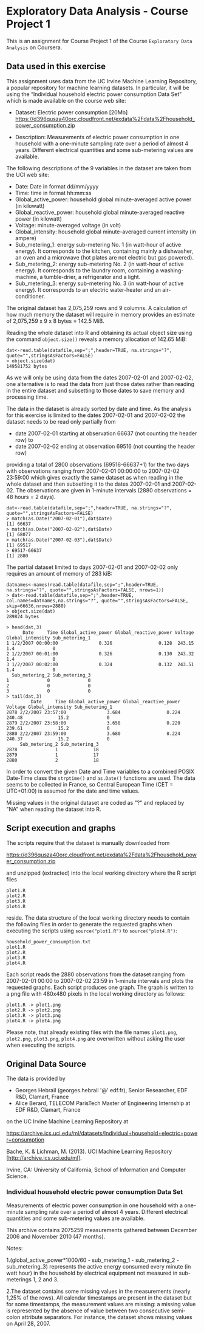 # Exploratory Data Analysis - Course Project 1

This is an assignment for Course Project 1 of the Course `Exploratory Data Analysis` on Coursera.

## Data used in this exercise

This assignment uses data from the UC Irvine Machine Learning Repository, a popular repository for machine learning datasets. In particular, it will be using the “Individual household electric power consumption Data Set” which is made available on the course web site:

* Dataset: Electric power consumption [20Mb]
  https://d396qusza40orc.cloudfront.net/exdata%2Fdata%2Fhousehold_power_consumption.zip

* Description: Measurements of electric power consumption in one household with a one-minute sampling rate over a period of almost 4 years. Different electrical quantities and some sub-metering values are available.

The following descriptions of the 9 variables in the dataset are taken from the UCI web site:

* Date: Date in format dd/mm/yyyy
* Time: time in format hh:mm:ss
* Global_active_power: household global minute-averaged active power (in kilowatt)
* Global_reactive_power: household global minute-averaged reactive power (in kilowatt)
* Voltage: minute-averaged voltage (in volt)
* Global_intensity: household global minute-averaged current intensity (in ampere)
* Sub_metering_1: energy sub-metering No. 1 (in watt-hour of active energy). It corresponds to the kitchen, containing mainly a dishwasher, an oven and a microwave (hot plates are not electric but gas powered).
* Sub_metering_2: energy sub-metering No. 2 (in watt-hour of active energy). It corresponds to the laundry room, containing a washing-machine, a tumble-drier, a refrigerator and a light.
* Sub_metering_3: energy sub-metering No. 3 (in watt-hour of active energy). It corresponds to an electric water-heater and an air-conditioner.

The original dataset has 2,075,259 rows and 9 columns. A calculation of how much memory the dataset will require in memory provides an estimate of 2,075,259 x 9 x 8 bytes = 142.5 MiB.

Reading the whole dataset into R and obtaining its actual object size using the command `object.size()` reveals a memory allocation of 142.65 MiB:


    dat<-read.table(datafile,sep=";",header=TRUE, na.strings="?", quote="",stringsAsFactors=FALSE)
    > object.size(dat)
    149581752 bytes

As we will only be using data from the dates 2007-02-01 and 2007-02-02, one alternative is to read the data from just those dates rather than reading in the entire dataset and subsetting to those dates to save memory and processing time.

The data in the dataset is already sorted by date and time. As the analysis for this exercise is limited to the dates 2007-02-01 and 2007-02-02 the dataset needs to be read only partially from

* date 2007-02-01 starting at observation 66637 (not counting the header row) to 
* date 2007-02-02 ending at observation 69516 (not counting the header row)

providing a total of 2800 observations (69516-66637+1) for the two days with observations ranging from
2007-02-01 00:00:00 to 2007-02-02 23:59:00 which gives exactly the same dataset as when
reading in the whole dataset and then subsetting it to the dates 2007-02-01 and 2007-02-02. The
observations are given in 1-minute intervals (2880 observations = 48 hours = 2 days).

    dat<-read.table(datafile,sep=";",header=TRUE, na.strings="?", quote="",stringsAsFactors=FALSE)
    > match(as.Date("2007-02-01"),dat$Date)
    [1] 66637
    > match(as.Date("2007-02-02"),dat$Date)
    [1] 68077
    > match(as.Date("2007-02-03"),dat$Date)
    [1] 69517
    > 69517-66637
    [1] 2880

The partial dataset limited to days 2007-02-01 and 2007-02-02 only requires an amount of memory of 283 kiB:

    datnames<-names(read.table(datafile,sep=";",header=TRUE, na.strings="?", quote="",stringsAsFactors=FALSE, nrows=1))
    > dat<-read.table(datafile,sep=";",header=TRUE, col.names=datnames,na.strings="?", quote="",stringsAsFactors=FALSE, skip=66636,nrows=2880)
    > object.size(dat)
    289824 bytes
    
    > head(dat,3)
          Date     Time Global_active_power Global_reactive_power Voltage Global_intensity Sub_metering_1
    1 1/2/2007 00:00:00               0.326                 0.128  243.15              1.4              0
    2 1/2/2007 00:01:00               0.326                 0.130  243.32              1.4              0
    3 1/2/2007 00:02:00               0.324                 0.132  243.51              1.4              0
      Sub_metering_2 Sub_metering_3
    1              0              0
    2              0              0
    3              0              0
    > tail(dat,3)
             Date     Time Global_active_power Global_reactive_power Voltage Global_intensity Sub_metering_1
    2878 2/2/2007 23:57:00               3.684                 0.224  240.48             15.2              0
    2879 2/2/2007 23:58:00               3.658                 0.220  239.61             15.2              0
    2880 2/2/2007 23:59:00               3.680                 0.224  240.37             15.2              0
         Sub_metering_2 Sub_metering_3
    2878              1             18
    2879              1             17
    2880              2             18


In order to convert the given Date and Time variables to a combined POSIX Date-Time class the `strptime()` and `as.Date()` functions are used. The data seems to be collected in France, so Central European Time (CET = UTC+01:00) is assumed for the date and time values.

Missing values in the original dataset are coded as "?" and replaced by "NA" when reading the dataset into R.

## Script execution and graphs

The scripts require that the dataset is manually downloaded from

https://d396qusza40orc.cloudfront.net/exdata%2Fdata%2Fhousehold_power_consumption.zip

and unzipped (extracted) into the local working directory where the R script files

    plot1.R
    plot2.R
    plot3.R
    plot4.R

reside. The data structure of the local working directory needs to contain the following files in order to generate the requested graphs when executing the scripts using `source("plot1.R")` to `source("plot4.R")`:

    household_power_consumption.txt
    plot1.R
    plot2.R
    plot3.R
    plot4.R

Each script reads the 2880 observations from the dataset ranging from 2007-02-01 00:00 to 2007-02-02 23:59 in 1-minute intervals and plots the requested graphs. Each script produces one graph. The graph is written to a png file with 480x480 pixels in the local working directory as follows:

    plot1.R -> plot1.png
    plot2.R -> plot2.png
    plot3.R -> plot3.png
    plot4.R -> plot4.png

Please note, that already existing files with the file names `plot1.png`, `plot2.png`, `plot3.png`, `plot4.png` are overwritten without asking the user when executing the scripts.

## Original Data Source

The data is provided by 

* Georges Hebrail (georges.hebrail '@' edf.fr), Senior Researcher, EDF R&D, Clamart, France
* Alice Berard, TELECOM ParisTech Master of Engineering Internship at EDF R&D, Clamart, France

on the UC Irvine Machine Learning Repository at

https://archive.ics.uci.edu/ml/datasets/Individual+household+electric+power+consumption

Bache, K. & Lichman, M. (2013). UCI Machine Learning Repository [http://archive.ics.uci.edu/ml]. 

Irvine, CA: University of California, School of Information and Computer Science.


### Individual household electric power consumption Data Set 

Measurements of electric power consumption in one household with a one-minute sampling rate over a period of almost 4 years. Different electrical quantities and some sub-metering values are available.
  
This archive contains 2075259 measurements gathered between December 2006 and November 2010 (47 months).

Notes:

1.(global_active_power*1000/60 - sub_metering_1 - sub_metering_2 - sub_metering_3) represents the active energy consumed every minute (in watt hour) in the household by electrical equipment not measured in sub-meterings 1, 2 and 3.

2.The dataset contains some missing values in the measurements (nearly 1,25% of the rows). All calendar timestamps are present in the dataset but for some timestamps, the measurement values are missing: a missing value is represented by the absence of value between two consecutive semi-colon attribute separators. For instance, the dataset shows missing values on April 28, 2007.



